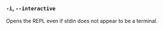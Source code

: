 ### `-i`, `--interactive`

<!-- YAML
added: v0.7.7
-->

Opens the REPL even if stdin does not appear to be a terminal.
